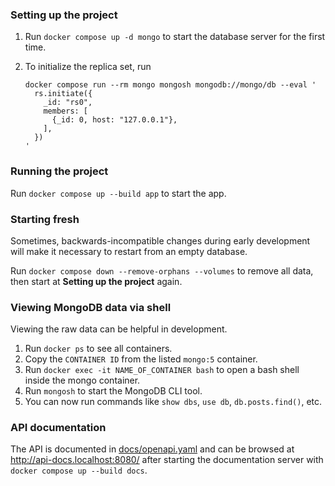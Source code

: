 ### Setting up the project

1. Run `docker compose up -d mongo` to start the database server for the first time.
2. To initialize the replica set, run

    ```shell
    docker compose run --rm mongo mongosh mongodb://mongo/db --eval '
      rs.initiate({
        _id: "rs0",
        members: [
          {_id: 0, host: "127.0.0.1"},
        ],
      })
    '
    ```


### Running the project

Run `docker compose up --build app` to start the app.


### Starting fresh

Sometimes, backwards-incompatible changes during early development will make it necessary to restart from an empty database.

Run `docker compose down --remove-orphans --volumes` to remove all data, then start at **Setting up the project** again.


### Viewing MongoDB data via shell

Viewing the raw data can be helpful in development.

1. Run `docker ps` to see all containers.
2. Copy the `CONTAINER ID` from the listed `mongo:5` container.
3. Run `docker exec -it NAME_OF_CONTAINER bash` to open a bash shell inside the mongo container.
4. Run `mongosh` to start the MongoDB CLI tool.
5. You can now run commands like `show dbs`, `use db`, `db.posts.find()`, etc.


### API documentation

The API is documented in [docs/openapi.yaml](docs/openapi.yaml) and can be browsed at <http://api-docs.localhost:8080/> after starting the documentation server with `docker compose up --build docs`.
